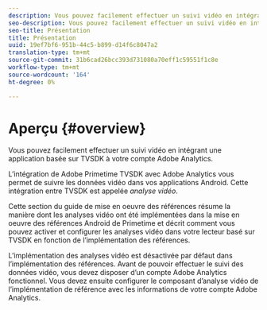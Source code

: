 ```yaml
---
description: Vous pouvez facilement effectuer un suivi vidéo en intégrant une application basée sur TVSDK à votre compte Adobe Analytics.
seo-description: Vous pouvez facilement effectuer un suivi vidéo en intégrant une application basée sur TVSDK à votre compte Adobe Analytics.
seo-title: Présentation
title: Présentation
uuid: 19ef7bf6-951b-44c5-b899-d14f6c8047a2
translation-type: tm+mt
source-git-commit: 31b6cad26bcc393d731080a70eff1c59551f1c8e
workflow-type: tm+mt
source-wordcount: '164'
ht-degree: 0%

---
```



# Aperçu {#overview}

Vous pouvez facilement effectuer un suivi vidéo en intégrant une application basée sur TVSDK à votre compte Adobe Analytics.

L’intégration de Adobe Primetime TVSDK avec Adobe Analytics vous permet de suivre les données vidéo dans vos applications Android. Cette intégration entre TVSDK est appelée *analyse vidéo*.

Cette section du guide de mise en oeuvre des références résume la manière dont les analyses vidéo ont été implémentées dans la mise en oeuvre des références Android de Primetime et décrit comment vous pouvez activer et configurer les analyses vidéo dans votre lecteur basé sur TVSDK en fonction de l’implémentation des références.

L’implémentation des analyses vidéo est désactivée par défaut dans l’implémentation des références. Avant de pouvoir effectuer le suivi des données vidéo, vous devez disposer d’un compte Adobe Analytics fonctionnel. Vous devez ensuite configurer le composant d’analyse vidéo de l’implémentation de référence avec les informations de votre compte Adobe Analytics.
